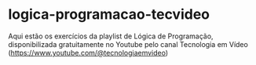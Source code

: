 # logica-programacao-tecvideo
Aqui estão os exercícios da playlist de Lógica de Programação, disponibilizada gratuitamente no Youtube pelo canal Tecnologia em Vídeo (https://www.youtube.com/@tecnologiaemvideo) 
